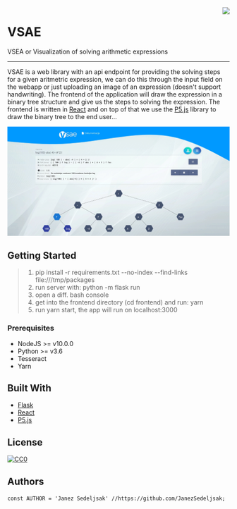 <img src="https://github.com/matiassingers/awesome-readme/blob/master/icon.png" align="right" />

# VSAE 

VSEA or Visualization of solving arithmetic expressions

<hr/>

VSAE is a web library with an api endpoint for providing the solving steps for a given aritmetric expression, we can do this through the input field on the webapp or just uploading an image of an expression (doesn't support handwriting). The frontend of the application will draw the expression in a binary tree structure and give us the steps to solving the expression. The frontend is written in [React](https://reactjs.org) and on top of that we use the [P5.js](https://p5js.org) library to draw the binary tree to the end user...

![banner-img](https://github.com/JanezSedeljsak/vsae/blob/new-primary-branch/test/screen.jpg)

## Getting Started

> 1. pip install -r requirements.txt --no-index --find-links file:///tmp/packages<br/>
> 2. run server with: python -m flask run<br/>
> 3. open a diff. bash console
> 4. get into the frontend directory (cd frontend) and run: yarn <br/>
> 5. run yarn start, the app will run on localhost:3000

### Prerequisites

* NodeJS >= v10.0.0
* Python >= v3.6
* Tesseract
* Yarn

## Built With

* [Flask](https://palletsprojects.com/p/flask/)
* [React](https://reactjs.org)
* [P5.js](https://p5js.org)

## License

[![CC0](https://licensebuttons.net/p/zero/1.0/88x31.png)](https://creativecommons.org/publicdomain/zero/1.0/)

## Authors

```JS
const AUTHOR = 'Janez Sedeljsak' //https://github.com/JanezSedeljsak;
```
